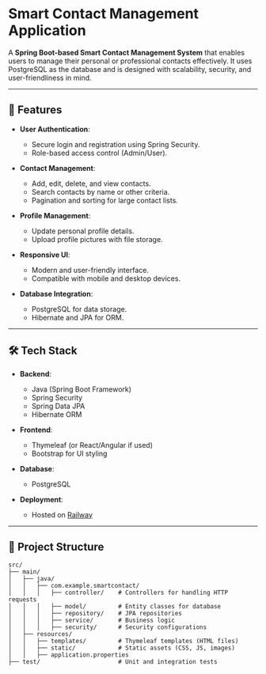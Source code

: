 # Smart Contact Management Application

A **Spring Boot-based Smart Contact Management System** that enables users to manage their personal or professional contacts effectively. It uses PostgreSQL as the database and is designed with scalability, security, and user-friendliness in mind.

---

## 🚀 Features

- **User Authentication**:
  - Secure login and registration using Spring Security.
  - Role-based access control (Admin/User).

- **Contact Management**:
  - Add, edit, delete, and view contacts.
  - Search contacts by name or other criteria.
  - Pagination and sorting for large contact lists.

- **Profile Management**:
  - Update personal profile details.
  - Upload profile pictures with file storage.

- **Responsive UI**:
  - Modern and user-friendly interface.
  - Compatible with mobile and desktop devices.

- **Database Integration**:
  - PostgreSQL for data storage.
  - Hibernate and JPA for ORM.

---

## 🛠️ Tech Stack

- **Backend**:
  - Java (Spring Boot Framework)
  - Spring Security
  - Spring Data JPA
  - Hibernate ORM

- **Frontend**:
  - Thymeleaf (or React/Angular if used)
  - Bootstrap for UI styling

- **Database**:
  - PostgreSQL

- **Deployment**:
  - Hosted on [Railway](https://railway.app)

---

## 📂 Project Structure

```plaintext
src/
├── main/
│   ├── java/
│   │   ├── com.example.smartcontact/
│   │   │   ├── controller/    # Controllers for handling HTTP requests
│   │   │   ├── model/         # Entity classes for database
│   │   │   ├── repository/    # JPA repositories
│   │   │   ├── service/       # Business logic
│   │   │   ├── security/      # Security configurations
│   ├── resources/
│   │   ├── templates/         # Thymeleaf templates (HTML files)
│   │   ├── static/            # Static assets (CSS, JS, images)
│   │   ├── application.properties
├── test/                      # Unit and integration tests
